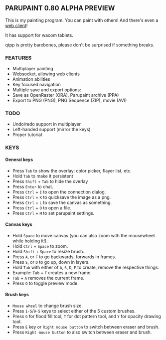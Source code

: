## PARUPAINT 0.80 ALPHA PREVIEW
This is my painting program. You can paint with others! And there's even a [web client](http://github.com/paruluna/parupaint-web)!

It has support for wacom tablets.

qtpp is pretty barebones, please don't be surprised if something breaks.

### FEATURES
- Multiplayer painting
- Websocket, allowing web clients
- Animation abilities
- Key focused navigation
- Multiple save and export options:
 - Save as OpenRaster (ORA), Parupaint archive (PPA)
 - Export to PNG (PNG), PNG Sequence (ZIP), movie (AVI)


### TODO
- Undo/redo support in multiplayer
- Left-handed support (mirror the keys)
- Proper tutorial

### KEYS

#### General keys
- Press `Tab` to show the overlay: color picker, flayer list, etc.
- Hold `Tab` to make it persistent
- Press `Shift` + `Tab` to hide the overlay
- Press `Enter` to chat.
- Press `Ctrl` + `I` to open the connection dialog.
- Press `Ctrl` + `K` to quicksave the image as a png.
- Press `Ctrl` + `L` to save the canvas as something.
- Press `Ctrl` + `O` to open a file.
- Press `Ctrl` + `M` to set parupaint settings.

#### Canvas keys
- Hold `Space` to move canvas (you can also zoom with the mousewheel while holding it!).
- Hold `Ctrl` + `Space` to zoom.
- Hold `Shift` + `Space` to resize brush.
- Press `A`, or `F` to go backwards, forwards in frames.
- Press `S`, or `D` to go up, down in layers.
- Hold `Tab` with either of `A`, `S`, `D`, `F` to create, remove the respective things.
 - Example: `Tab` + `F` creates a new frame.
 - `Tab` + `A` removes the current frame.
- Press `Q` to toggle preview mode.

#### Brush keys
- `Mouse wheel` to change brush size.
- Press `1-5`/`9-5` keys to select either of the 5 custom brushes.
- Press `G` for flood fill tool, `T` for dot pattern tool, and `Y` for opacity drawing tool.
- Press `E` key or `Right mouse button` to switch between eraser and brush. 
- Press `Right mouse button` to also switch between eraser and brush.
